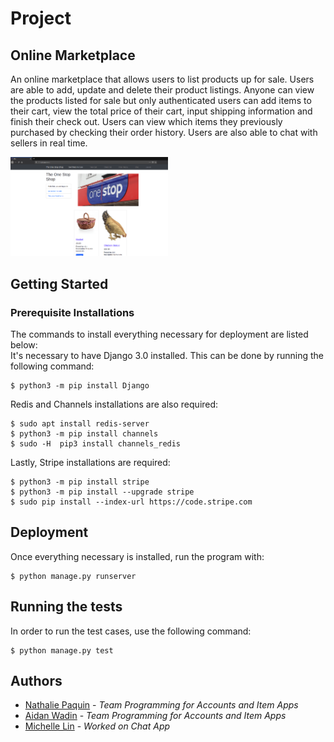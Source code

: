 # Project
## Online Marketplace ##
An online marketplace that allows users to list products up for sale. Users are able to add, update and delete their product listings. Anyone can view the products listed for sale but only authenticated users can add items to their cart, view the total price of their cart, input shipping information and finish their check out. Users can view which items they previously purchased by checking their order history. Users are also able to chat with sellers in real time.

<img src="project/media/images/Webpage.png" width="50%" height="50%">

## Getting Started ##
### Prerequisite Installations ###
The commands to install everything necessary for deployment are listed below:  
It's necessary to have Django 3.0 installed. This can be done by running the following command:
```
$ python3 -m pip install Django
```
Redis and Channels installations are also required:
```
$ sudo apt install redis-server
$ python3 -m pip install channels
$ sudo -H  pip3 install channels_redis
```
Lastly, Stripe installations are required:
```
$ python3 -m pip install stripe
$ python3 -m pip install --upgrade stripe
$ sudo pip install --index-url https://code.stripe.com 
```
## Deployment ##
Once everything necessary is installed, run the program with:
```
$ python manage.py runserver
```

## Running the tests ##
In order to run the test cases, use the following command:
```
$ python manage.py test
```

## Authors ##
* [Nathalie Paquin](https://github.com/natpaq "natpaq") - *Team Programming for Accounts and Item Apps*
* [Aidan Wadin](https://github.com/awadin "awadin") - *Team Programming for Accounts and Item Apps*
* [Michelle Lin](https://github.com/mchll-ln "mchll-ln") - *Worked on Chat App*

